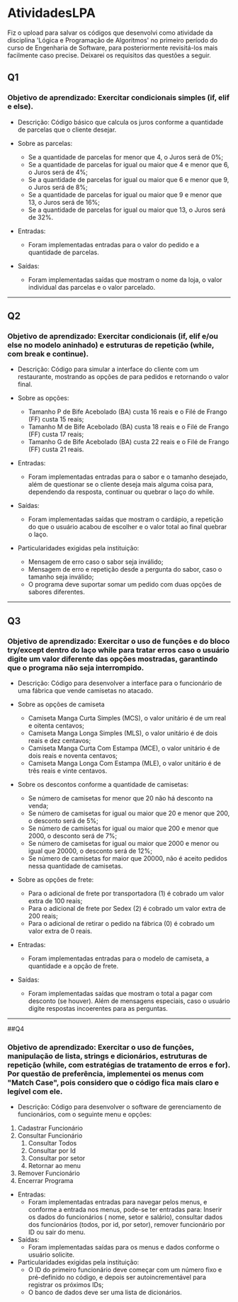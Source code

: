 # AtividadesLPA

Fiz o upload para salvar os códigos que desenvolvi como atividade da disciplina 'Lógica e Programação de Algoritmos' no primeiro período do curso de Engenharia de Software, para posteriormente revisitá-los mais facilmente caso precise. Deixarei os requisitos das questões a seguir.

## Q1
### Objetivo de aprendizado: Exercitar condicionais simples (if, elif e else).

* Descrição: Código básico que calcula os juros conforme a quantidade de parcelas que o cliente desejar.

* Sobre as parcelas:
  - Se a quantidade de parcelas for menor que 4, o Juros será de 0%;
  - Se a quantidade de parcelas for igual ou maior que 4 e menor que 6, o Juros será de 4%;
  - Se a quantidade de parcelas for igual ou maior que 6 e menor que 9, o Juros será de 8%;
  - Se a quantidade de parcelas for igual ou maior que 9 e menor que 13, o Juros será de 16%;
  - Se a quantidade de parcelas for igual ou maior que 13, o Juros será de 32%.
* Entradas:
  - Foram implementadas entradas para o valor do pedido e a quantidade de parcelas.
* Saídas:
  - Foram implementadas saídas que mostram o nome da loja, o valor individual das parcelas e o valor parcelado.

------
    
## Q2
### Objetivo de aprendizado: Exercitar condicionais (if, elif e/ou else no modelo aninhado) e estruturas de repetição (while, com break e continue).

* Descrição: Código para simular a interface do cliente com um restaurante, mostrando as opções de para pedidos e retornando o valor final.

* Sobre as opções:
  - Tamanho P de Bife Acebolado (BA) custa 16 reais e o Filé de Frango (FF) custa 15 reais;
  -	Tamanho M de Bife Acebolado (BA) custa 18 reais e o Filé de Frango (FF) custa 17 reais;
  - Tamanho G de Bife Acebolado (BA) custa 22 reais e o Filé de Frango (FF) custa 21 reais.
* Entradas:
  - Foram implementadas entradas para o sabor e o tamanho desejado, além de questionar se o cliente deseja mais alguma coisa para, dependendo da resposta, continuar ou quebrar o laço do while.
* Saídas:
  - Foram implementadas saídas que mostram o cardápio, a repetição do que o usuário acabou de escolher e o valor total ao final quebrar o laço.
* Particularidades exigidas pela instituição:
  - Mensagem de erro caso o sabor seja inválido;
  - Mensagem de erro e repetição desde a pergunta do sabor, caso o tamanho seja inválido;
  - O programa deve suportar somar um pedido com duas opções de sabores diferentes.

-----

## Q3
### Objetivo de aprendizado: Exercitar o uso de funções e do bloco try/except dentro do laço while para tratar erros caso o usuário digite um valor diferente das opções mostradas, garantindo que o programa não seja interrompido.

* Descrição:  Código para desenvolver a interface para o funcionário de uma fábrica que vende camisetas no atacado. 

* Sobre as opções de camiseta
  -	Camiseta Manga Curta Simples (MCS), o valor unitário é de um real e oitenta centavos;
  -	Camiseta Manga Longa Simples (MLS), o valor unitário é de dois reais e dez centavos;
  -	Camiseta Manga Curta Com Estampa (MCE), o valor unitário é de dois reais e noventa centavos; 
  -	Camiseta Manga Longa Com Estampa (MLE), o valor unitário é de três reais e vinte centavos. 
* Sobre os descontos conforme a quantidade de camisetas:
  -	Se número de camisetas for menor que 20 não há desconto na venda;
  -	Se número de camisetas for igual ou maior que 20 e menor que 200, o desconto será de 5%;
  -	Se número de camisetas for igual ou maior que 200 e menor que 2000, o desconto será de 7%;
  -	Se número de camisetas for igual ou maior que 2000 e menor ou igual que 20000, o desconto será de 12%;
  -	Se número de camisetas for maior que 20000, não é aceito pedidos nessa quantidade de camisetas.
* Sobre as opções de frete:
  -	Para o adicional de frete por transportadora (1) é cobrado um valor extra de 100 reais;
  -	Para o adicional de frete por Sedex (2) é cobrado um valor extra de 200 reais;
  -	Para o adicional de retirar o pedido na fábrica (0) é cobrado um valor extra de 0 reais.
* Entradas:
  - Foram implementadas entradas para o modelo de camiseta, a quantidade e a opção de frete.
* Saídas:
  - Foram implementadas saídas que mostram o total a pagar com desconto (se houver). Além de mensagens especiais, caso o usuário digite respostas incoerentes para as perguntas.

-----

##Q4
### Objetivo de aprendizado: Exercitar o uso de funções, manipulação de lista, strings e dicionários, estruturas de repetição (while, com estratégias de tratamento de erros e for). Por questão de preferência, implementei os menus com "Match Case", pois considero que o código fica mais claro e legível com ele.

* Descrição: Código para desenvolver o software de gerenciamento de funcionários, com o seguinte menu e opções:
1)	Cadastrar Funcionário
2)	Consultar Funcionário
    1.	Consultar Todos 
    2.	Consultar por Id
    3.	Consultar por setor
    4.	Retornar ao menu
3)	Remover Funcionário
4)	Encerrar Programa

* Entradas:
  - Foram implementadas entradas para navegar pelos menus, e conforme a entrada nos menus, pode-se ter entradas para: Inserir os dados do funcionários ( nome, setor e salário), consultar dados dos funcionários (todos, por id, por setor), remover funcionário por ID ou sair do menu.
* Saídas:
  - Foram implementadas saídas para os menus e dados conforme o usuário solicite.
* Particularidades exigidas pela instituição:
  - O ID do primeiro funcionário deve começar com um número fixo e pré-definido no código, e depois ser autoincrementável para registrar os próximos IDs;
  - O banco de dados deve ser uma lista de dicionários.
